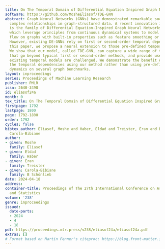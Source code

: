 ```yaml
---
title: On The Temporal Domain of Differential Equation Inspired Graph Neural Networks
software: https://github.com/MosheEliasof/TDE-GNN
abstract: Graph Neural Networks (GNNs) have demonstrated remarkable success in modeling
  complex relationships in graph-structured data. A recent innovation in this field
  is the family of Differential Equation-Inspired Graph Neural Networks (DE-GNNs),
  which leverage principles from continuous dynamical systems to model information
  flow on graphs with built-in properties such as feature smoothing or preservation.
  However, existing DE-GNNs rely on first or second-order temporal dependencies. In
  this paper, we propose a neural extension to those pre-defined temporal dependencies.
  We show that our model, called TDE-GNN, can capture a wide range of temporal dynamics
  that go beyond typical first or second-order methods, and provide use cases where
  existing temporal models are challenged. We demonstrate the benefit of learning
  the temporal dependencies using our method rather than using pre-defined temporal
  dynamics on several graph benchmarks.
layout: inproceedings
series: Proceedings of Machine Learning Research
publisher: PMLR
issn: 2640-3498
id: eliasof24a
month: 0
tex_title: On The Temporal Domain of Differential Equation Inspired Graph Neural Networks
firstpage: 1792
lastpage: 1800
page: 1792-1800
order: 1792
cycles: false
bibtex_author: Eliasof, Moshe and Haber, Eldad and Treister, Eran and B Sch\"{o}nlieb,
  Carola-Bibiane
author:
- given: Moshe
  family: Eliasof
- given: Eldad
  family: Haber
- given: Eran
  family: Treister
- given: Carola-Bibiane
  family: B Schönlieb
date: 2024-04-18
address:
container-title: Proceedings of The 27th International Conference on Artificial Intelligence
  and Statistics
volume: '238'
genre: inproceedings
issued:
  date-parts:
  - 2024
  - 4
  - 18
pdf: https://proceedings.mlr.press/v238/eliasof24a/eliasof24a.pdf
extras: []
# Format based on Martin Fenner's citeproc: https://blog.front-matter.io/posts/citeproc-yaml-for-bibliographies/
---
```

